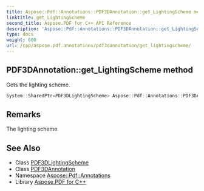 ```yaml
---
title: Aspose::Pdf::Annotations::PDF3DAnnotation::get_LightingScheme method
linktitle: get_LightingScheme
second_title: Aspose.PDF for C++ API Reference
description: 'Aspose::Pdf::Annotations::PDF3DAnnotation::get_LightingScheme method. Gets the lighting scheme in C++.'
type: docs
weight: 600
url: /cpp/aspose.pdf.annotations/pdf3dannotation/get_lightingscheme/
---
```

## PDF3DAnnotation::get_LightingScheme method


Gets the lighting scheme.

```cpp
System::SharedPtr<PDF3DLightingScheme> Aspose::Pdf::Annotations::PDF3DAnnotation::get_LightingScheme()
```

## Remarks


The lighting scheme.
## See Also

* Class [PDF3DLightingScheme](../../pdf3dlightingscheme/)
* Class [PDF3DAnnotation](../)
* Namespace [Aspose::Pdf::Annotations](../../)
* Library [Aspose.PDF for C++](../../../)

